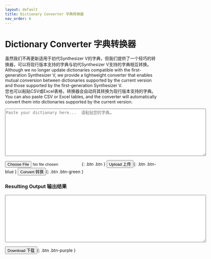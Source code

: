 ```yaml
---
layout: default
title: Dictionary Converter 字典转换器
nav_order: 6
---
```

<script src="https://code.jquery.com/jquery-3.6.0.min.js"></script>  
  
# Dictionary Converter 字典转换器 

虽然我们不再更新适用于初代Synthesizer V的字典，但我们提供了一个轻巧的转换器，可以将现行版本支持的字典与初代Synthesizer V支持的字典相互转换。  
Although we no longer update dictionaries compatible with the first-generation Synthesizer V, we provide a lightweight converter that enables mutual conversion between dictionaries supported by the current version and those supported by the first-generation Synthesizer V.  
您也可以粘贴CSV或Excel表格，转换器会自动将其转换为现行版本支持的字典。  
You can also paste CSV or Excel tables, and the converter will automatically convert them into dictionaries supported by the current version.  
<textarea id="inputText" rows="10" cols="80" placeholder="Paste your dictionary here...  请粘贴您的字典…"></textarea>  
<input type="file" id="fileInput" class="btn" accept=".json,.xml" />{: .btn .btn }
<button type="button" name="button" class="btn" onclick="uploadAndConvert()">Upload 上传</button>{: .btn .btn-blue }
<button type="button" name="button" class="btn" onclick="convert()">Convert 转换</button>{: .btn .btn-green }  
  
### Resulting Output 输出结果  
<textarea id="outputText" rows="10" cols="80" readonly></textarea>  
<button type="button" name="button" class="btn" onclick="downloadResult()">Download 下载</button>{: .btn .btn-purple }  
  
<script src="converter.js"></script>  

